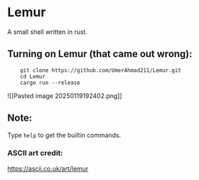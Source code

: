 # Lemur

A small shell written in rust.

## Turning on Lemur (that came out wrong):

``` 
	git clone https://github.com/UmerAhmad211/Lemur.git
	cd Lemur
    cargo run --release
```

![[Pasted image 20250119192402.png]]

## Note: 

Type ```help``` to get the builtin commands.

### ASCII art credit:

https://ascii.co.uk/art/lemur
